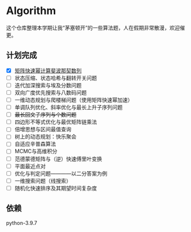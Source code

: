  # Algorithm

这个仓库整理本学期让我“茅塞顿开”的一些算法题，人在假期非常散漫，欢迎催更。

## 计划完成

- [x] [矩阵快速幂计算斐波那契数列](https://github.com/Roxanne718/algorithm/blob/main/src/Fibonacci.py)
- [ ] 状态压缩、状态哈希与翻转开关问题
- [ ] 迭代加深搜索与埃及分数问题
- [ ] 双向广度优先搜索与八数码问题
- [ ] 一维动态规划与爬楼梯问题（使用矩阵快速幂加速）
- [ ] 单调队列优化、斜率优化与最长上升子序列问题
- [ ] ~~最长回文子序列与个数问题~~
- [ ] 四边形不等式优化与最优矩阵链乘法
- [ ] 倍增思想与区间最值查询
- [ ] 树上的动态规划：快乐聚会
- [ ] 自适应辛普森算法
- [ ] MCMC与高维积分
- [ ] 范德蒙德矩阵与（逆）快速傅里叶变换
- [ ] 平面最近点对
- [ ] 优化与判定问题————以二分答案为例
- [ ] 一维搜索问题（线搜索）
- [ ] 随机化快速排序及其期望时间复杂度

## 依赖

python-3.9.7
